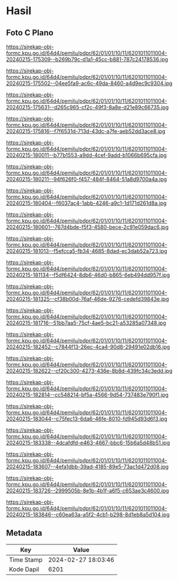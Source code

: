 # Hasil

## Foto C Plano

https://sirekap-obj-formc.kpu.go.id/64d4/pemilu/pdpr/62/01/01/10/11/6201011011004-20240215-175309--b269b79c-d1a1-45cc-b881-787c24178536.jpg

https://sirekap-obj-formc.kpu.go.id/64d4/pemilu/pdpr/62/01/01/10/11/6201011011004-20240215-175502--04ee5fa9-ac6c-49da-8460-a4d9ec9c9304.jpg

https://sirekap-obj-formc.kpu.go.id/64d4/pemilu/pdpr/62/01/01/10/11/6201011011004-20240215-175631--d265c965-cf2c-49f3-8a8e-d21e89c66735.jpg

https://sirekap-obj-formc.kpu.go.id/64d4/pemilu/pdpr/62/01/01/10/11/6201011011004-20240215-175816--f7f6531d-713d-43dc-a7fe-aeb52dd3ace8.jpg

https://sirekap-obj-formc.kpu.go.id/64d4/pemilu/pdpr/62/01/01/10/11/6201011011004-20240215-180011--b77b1553-a9dd-4cef-9add-b1066b695cfa.jpg

https://sirekap-obj-formc.kpu.go.id/64d4/pemilu/pdpr/62/01/01/10/11/6201011011004-20240215-180211--94f626f0-f457-484f-8464-51a8d9700a4a.jpg

https://sirekap-obj-formc.kpu.go.id/64d4/pemilu/pdpr/62/01/01/10/11/6201011011004-20240215-180404--f6037ac4-1abb-4246-a9c1-1d171d261d8a.jpg

https://sirekap-obj-formc.kpu.go.id/64d4/pemilu/pdpr/62/01/01/10/11/6201011011004-20240215-180601--767d4bde-f5f3-4580-bece-2c91e059dac6.jpg

https://sirekap-obj-formc.kpu.go.id/64d4/pemilu/pdpr/62/01/01/10/11/6201011011004-20240215-181013--f5efcca5-fb34-4685-8dad-ec3dab52a723.jpg

https://sirekap-obj-formc.kpu.go.id/64d4/pemilu/pdpr/62/01/01/10/11/6201011011004-20240215-181134--f5df6424-8db6-46d0-b865-6eb494dd957f.jpg

https://sirekap-obj-formc.kpu.go.id/64d4/pemilu/pdpr/62/01/01/10/11/6201011011004-20240215-181325--cf38b00d-76af-46de-9276-cedefd39843e.jpg

https://sirekap-obj-formc.kpu.go.id/64d4/pemilu/pdpr/62/01/01/10/11/6201011011004-20240215-181716--51bb7aa5-75cf-4ae5-bc21-a53285a07348.jpg

https://sirekap-obj-formc.kpu.go.id/64d4/pemilu/pdpr/62/01/01/10/11/6201011011004-20240215-182452--c7844f13-26ec-4ca4-90d8-29491e02db16.jpg

https://sirekap-obj-formc.kpu.go.id/64d4/pemilu/pdpr/62/01/01/10/11/6201011011004-20240215-182622--cf20c300-4273-436e-8b8d-439fc34c3edd.jpg

https://sirekap-obj-formc.kpu.go.id/64d4/pemilu/pdpr/62/01/01/10/11/6201011011004-20240215-182814--cc548214-bf5a-4566-9d54-737483e790f1.jpg

https://sirekap-obj-formc.kpu.go.id/64d4/pemilu/pdpr/62/01/01/10/11/6201011011004-20240215-183044--c75fec13-6da6-46fe-8010-fd945d93d6f3.jpg

https://sirekap-obj-formc.kpu.go.id/64d4/pemilu/pdpr/62/01/01/10/11/6201011011004-20240215-183338--4dcafdfd-e463-4667-bbc6-15b6a5d48b51.jpg

https://sirekap-obj-formc.kpu.go.id/64d4/pemilu/pdpr/62/01/01/10/11/6201011011004-20240215-183607--4efa1dbb-39ad-4185-89e5-73ac1d472d08.jpg

https://sirekap-obj-formc.kpu.go.id/64d4/pemilu/pdpr/62/01/01/10/11/6201011011004-20240215-183726--2999505b-8e1b-4b1f-a6f5-c653ae3c4600.jpg

https://sirekap-obj-formc.kpu.go.id/64d4/pemilu/pdpr/62/01/01/10/11/6201011011004-20240215-183846--c60ea63a-a5f2-4cb1-b298-8d1eb8a5d104.jpg


## Metadata

| Key        | Value               |
| ---------- | ------------------- |
| Time Stamp | 2024-02-27 18:03:46 |
| Kode Dapil | 6201                |



